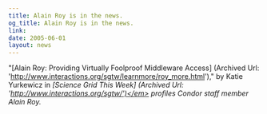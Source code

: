 ```yaml
---
title: Alain Roy is in the news.
og_title: Alain Roy is in the news.
link: 
date: 2005-06-01
layout: news
---
```


"[Alain Roy: Providing Virtually Foolproof Middleware Access] (Archived Url: 'http://www.interactions.org/sgtw/learnmore/roy_more.html')," by Katie Yurkewicz in <em>[Science Grid This Week] (Archived Url: 'http://www.interactions.org/sgtw/')</em> profiles Condor staff member Alain Roy.
